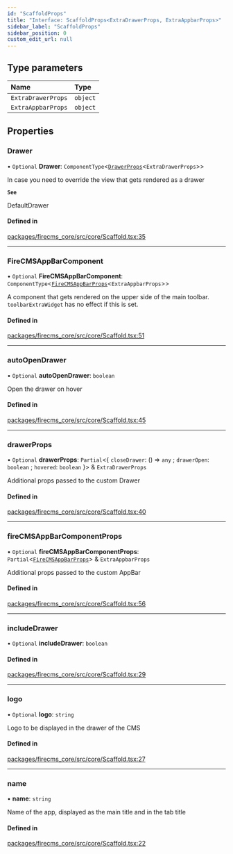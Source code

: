 ```yaml
---
id: "ScaffoldProps"
title: "Interface: ScaffoldProps<ExtraDrawerProps, ExtraAppbarProps>"
sidebar_label: "ScaffoldProps"
sidebar_position: 0
custom_edit_url: null
---
```


## Type parameters

| Name | Type |
| :------ | :------ |
| `ExtraDrawerProps` | `object` |
| `ExtraAppbarProps` | `object` |

## Properties

### Drawer

• `Optional` **Drawer**: `ComponentType`\<[`DrawerProps`](../types/DrawerProps.md)\<`ExtraDrawerProps`\>\>

In case you need to override the view that gets rendered as a drawer

**`See`**

DefaultDrawer

#### Defined in

[packages/firecms_core/src/core/Scaffold.tsx:35](https://github.com/FireCMSco/firecms/blob/d45f3739/packages/firecms_core/src/core/Scaffold.tsx#L35)

___

### FireCMSAppBarComponent

• `Optional` **FireCMSAppBarComponent**: `ComponentType`\<[`FireCMSAppBarProps`](../types/FireCMSAppBarProps.md)\<`ExtraAppbarProps`\>\>

A component that gets rendered on the upper side of the main toolbar.
`toolbarExtraWidget` has no effect if this is set.

#### Defined in

[packages/firecms_core/src/core/Scaffold.tsx:51](https://github.com/FireCMSco/firecms/blob/d45f3739/packages/firecms_core/src/core/Scaffold.tsx#L51)

___

### autoOpenDrawer

• `Optional` **autoOpenDrawer**: `boolean`

Open the drawer on hover

#### Defined in

[packages/firecms_core/src/core/Scaffold.tsx:45](https://github.com/FireCMSco/firecms/blob/d45f3739/packages/firecms_core/src/core/Scaffold.tsx#L45)

___

### drawerProps

• `Optional` **drawerProps**: `Partial`\<\{ `closeDrawer`: () => `any` ; `drawerOpen`: `boolean` ; `hovered`: `boolean`  }\> & `ExtraDrawerProps`

Additional props passed to the custom Drawer

#### Defined in

[packages/firecms_core/src/core/Scaffold.tsx:40](https://github.com/FireCMSco/firecms/blob/d45f3739/packages/firecms_core/src/core/Scaffold.tsx#L40)

___

### fireCMSAppBarComponentProps

• `Optional` **fireCMSAppBarComponentProps**: `Partial`\<[`FireCMSAppBarProps`](../types/FireCMSAppBarProps.md)\> & `ExtraAppbarProps`

Additional props passed to the custom AppBar

#### Defined in

[packages/firecms_core/src/core/Scaffold.tsx:56](https://github.com/FireCMSco/firecms/blob/d45f3739/packages/firecms_core/src/core/Scaffold.tsx#L56)

___

### includeDrawer

• `Optional` **includeDrawer**: `boolean`

#### Defined in

[packages/firecms_core/src/core/Scaffold.tsx:29](https://github.com/FireCMSco/firecms/blob/d45f3739/packages/firecms_core/src/core/Scaffold.tsx#L29)

___

### logo

• `Optional` **logo**: `string`

Logo to be displayed in the drawer of the CMS

#### Defined in

[packages/firecms_core/src/core/Scaffold.tsx:27](https://github.com/FireCMSco/firecms/blob/d45f3739/packages/firecms_core/src/core/Scaffold.tsx#L27)

___

### name

• **name**: `string`

Name of the app, displayed as the main title and in the tab title

#### Defined in

[packages/firecms_core/src/core/Scaffold.tsx:22](https://github.com/FireCMSco/firecms/blob/d45f3739/packages/firecms_core/src/core/Scaffold.tsx#L22)
